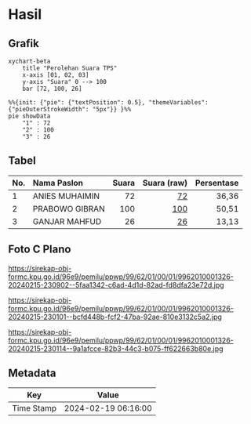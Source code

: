 # Hasil

## Grafik

```mermaid
xychart-beta
    title "Perolehan Suara TPS"
    x-axis [01, 02, 03]
    y-axis "Suara" 0 --> 100
    bar [72, 100, 26]
```

```mermaid
%%{init: {"pie": {"textPosition": 0.5}, "themeVariables": {"pieOuterStrokeWidth": "5px"}} }%%
pie showData
    "1" : 72
    "2" : 100
    "3" : 26
```

## Tabel

| No. | Nama Paslon    | Suara | Suara (raw) | Persentase |
|:--- |:-------------- | -----:| -----------:| ----------:|
| 1   | ANIES MUHAIMIN | 72    | [72][p-1]   | 36,36      |
| 2   | PRABOWO GIBRAN | 100   | [100][p-2]  | 50,51      |
| 3   | GANJAR MAHFUD  | 26    | [26][p-3]   | 13,13      |


[p-1]: https://github.com/gigit-pemilu/pemilu-2024-99-luar-negeri/blob/main/pilpres/hitung-suara/sub/99-luar-negeri/sub/62-kuala-lumpur-malaysia/sub/01-kuala-lumpur-malaysia/sub/0001-kuala-lumpur-malaysia/sub/326-tps-013/sub/paslon-1.txt
[p-2]: https://github.com/gigit-pemilu/pemilu-2024-99-luar-negeri/blob/main/pilpres/hitung-suara/sub/99-luar-negeri/sub/62-kuala-lumpur-malaysia/sub/01-kuala-lumpur-malaysia/sub/0001-kuala-lumpur-malaysia/sub/326-tps-013/sub/paslon-2.txt
[p-3]: https://github.com/gigit-pemilu/pemilu-2024-99-luar-negeri/blob/main/pilpres/hitung-suara/sub/99-luar-negeri/sub/62-kuala-lumpur-malaysia/sub/01-kuala-lumpur-malaysia/sub/0001-kuala-lumpur-malaysia/sub/326-tps-013/sub/paslon-3.txt

## Foto C Plano

https://sirekap-obj-formc.kpu.go.id/96e9/pemilu/ppwp/99/62/01/00/01/9962010001326-20240215-230902--5faa1342-c6ad-4d1d-82ad-fd8dfa23e72d.jpg

https://sirekap-obj-formc.kpu.go.id/96e9/pemilu/ppwp/99/62/01/00/01/9962010001326-20240215-230101--bcfd448b-fcf2-47ba-92ae-810e3132c5a2.jpg

https://sirekap-obj-formc.kpu.go.id/96e9/pemilu/ppwp/99/62/01/00/01/9962010001326-20240215-230114--9a1afcce-82b3-44c3-b075-ff622663b80e.jpg


## Metadata

| Key        | Value               |
| ---------- | ------------------- |
| Time Stamp | 2024-02-19 06:16:00 |



